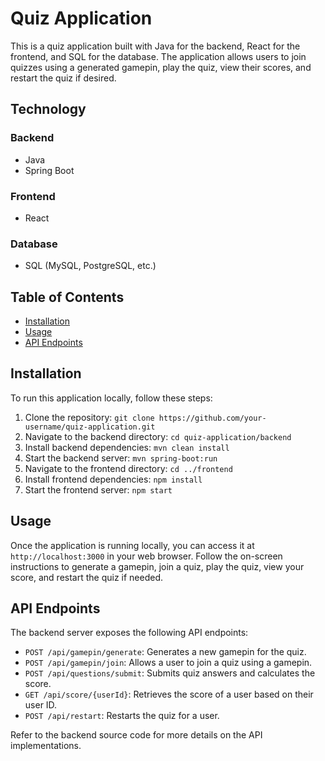# Quiz Application

This is a quiz application built with Java for the backend, React for the frontend, and SQL for the database. The application allows users to join quizzes using a generated gamepin, play the quiz, view their scores, and restart the quiz if desired.

## Technology

### Backend
- Java
- Spring Boot

### Frontend
- React

### Database
- SQL (MySQL, PostgreSQL, etc.)

## Table of Contents

- [Installation](#installation)
- [Usage](#usage)
- [API Endpoints](#api-endpoints)

## Installation

To run this application locally, follow these steps:

1. Clone the repository: `git clone https://github.com/your-username/quiz-application.git`
2. Navigate to the backend directory: `cd quiz-application/backend`
3. Install backend dependencies: `mvn clean install`
4. Start the backend server: `mvn spring-boot:run`
5. Navigate to the frontend directory: `cd ../frontend`
6. Install frontend dependencies: `npm install`
7. Start the frontend server: `npm start`

## Usage

Once the application is running locally, you can access it at `http://localhost:3000` in your web browser. Follow the on-screen instructions to generate a gamepin, join a quiz, play the quiz, view your score, and restart the quiz if needed.

## API Endpoints

The backend server exposes the following API endpoints:

- `POST /api/gamepin/generate`: Generates a new gamepin for the quiz.
- `POST /api/gamepin/join`: Allows a user to join a quiz using a gamepin.
- `POST /api/questions/submit`: Submits quiz answers and calculates the score.
- `GET /api/score/{userId}`: Retrieves the score of a user based on their user ID.
- `POST /api/restart`: Restarts the quiz for a user.

Refer to the backend source code for more details on the API implementations.

